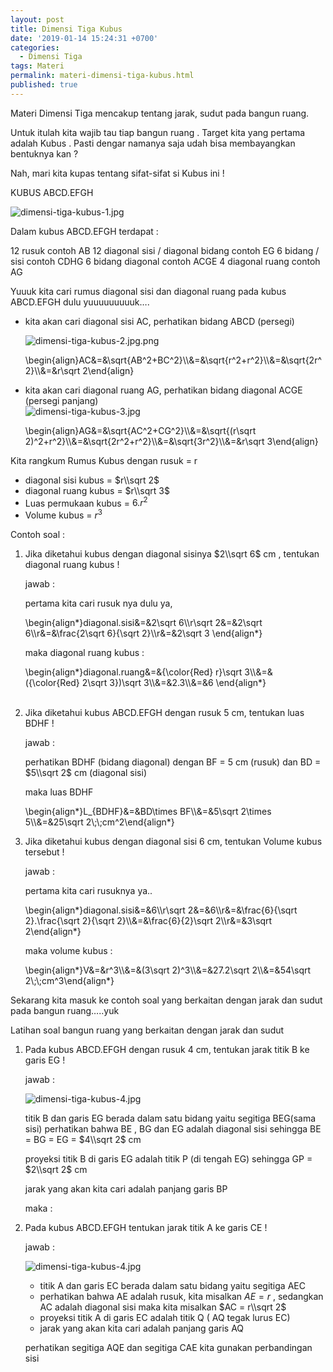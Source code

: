 ```yaml
---
layout: post
title: Dimensi Tiga Kubus
date: '2019-01-14 15:24:31 +0700'
categories:
  - Dimensi Tiga
tags: Materi
permalink: materi-dimensi-tiga-kubus.html
published: true
---
```




Materi Dimensi Tiga mencakup tentang jarak, sudut pada bangun ruang.

Untuk itulah kita wajib tau tiap bangun ruang . Target kita yang pertama adalah Kubus . Pasti dengar namanya saja udah bisa membayangkan bentuknya kan ?

Nah, mari kita kupas tentang sifat-sifat si Kubus ini !

KUBUS ABCD.EFGH

![dimensi-tiga-kubus-1.jpg]({{site.baseurl}}/media/dimensi-tiga-kubus-1.jpg)




Dalam kubus ABCD.EFGH terdapat :

12 rusuk contoh AB 12 diagonal sisi / diagonal bidang contoh EG 6 bidang / sisi contoh CDHG 6 bidang diagonal contoh ACGE 4 diagonal ruang contoh AG

Yuuuk kita cari rumus diagonal sisi dan diagonal ruang pada kubus ABCD.EFGH dulu yuuuuuuuuuk….

*   kita akan cari diagonal sisi AC, perhatikan bidang ABCD (persegi)  
      
    ![dimensi-tiga-kubus-2.jpg.png]({{site.baseurl}}/media/dimensi-tiga-kubus-2.jpg.png)


      
    
    
    \\begin{align}AC&=&\\sqrt{AB^2+BC^2}\\\\&=&\\sqrt{r^2+r^2}\\\\&=&\\sqrt{2r^2}\\\\&=&r\\sqrt 2\\end{align}

  
  

*   kita akan cari diagonal ruang AG, perhatikan bidang diagonal ACGE (persegi panjang)  
    ![dimensi-tiga-kubus-3.jpg]({{site.baseurl}}/media/dimensi-tiga-kubus-3.jpg)


    
    
    \\begin{align}AG&=&\\sqrt{AC^2+CG^2}\\\\&=&\\sqrt{(r\\sqrt 2)^2+r^2}\\\\&=&\\sqrt{2r^2+r^2}\\\\&=&\\sqrt{3r^2}\\\\&=&r\\sqrt 3\\end{align}

Kita rangkum Rumus Kubus dengan rusuk = r

- diagonal sisi kubus = $r\\sqrt 2$
- diagonal ruang kubus = $r\\sqrt 3$
- Luas permukaan kubus = $6.r^2$
- Volume kubus = $r^3$

Contoh soal :

1.  Jika diketahui kubus dengan diagonal sisinya $2\\sqrt 6$ cm , tentukan diagonal ruang kubus !
    
    jawab :
    
    pertama kita cari rusuk nya dulu ya,
    
    
    \\begin{align\*}diagonal.sisi&=&2\\sqrt 6\\\\r\\sqrt 2&=&2\\sqrt 6\\\\r&=&\\frac{2\\sqrt 6}{\\sqrt 2}\\\\r&=&2\\sqrt 3 \\end{align\*} 
    
    maka diagonal ruang kubus :
    
    
    \\begin{align\*}diagonal.ruang&=&{\\color{Red} r}\\sqrt 3\\\\&=&({\\color{Red} 2\\sqrt 3})\\sqrt 3\\\\&=&2.3\\\\&=&6 \\end{align\*}  
     
    
2.  Jika diketahui kubus ABCD.EFGH dengan rusuk 5 cm, tentukan luas BDHF !
    
    jawab :
    
    perhatikan BDHF (bidang diagonal) dengan BF = 5 cm (rusuk) dan BD = $5\\sqrt 2$ cm (diagonal sisi)
    
    maka luas BDHF
    
    
    \\begin{align\*}L\_{BDHF}&=&BD\\times BF\\\\&=&5\\sqrt 2\\times 5\\\\&=&25\\sqrt 2\\;\\;cm^2\\end{align\*} 
    
3.  Jika diketahui kubus dengan diagonal sisi 6 cm, tentukan Volume kubus tersebut !
    
    jawab :
    
    pertama kita cari rusuknya ya..   
    
    
    \\begin{align\*}diagonal.sisi&=&6\\\\r\\sqrt 2&=&6\\\\r&=&\\frac{6}{\\sqrt 2}.\\frac{\\sqrt 2}{\\sqrt 2}\\\\&=&\\frac{6}{2}\\sqrt 2\\\\r&=&3\\sqrt 2\\end{align\*}  
      
    maka volume kubus :  
    
    
    \\begin{align\*}V&=&r^3\\\\&=&(3\\sqrt 2)^3\\\\&=&27.2\\sqrt 2\\\\&=&54\\sqrt 2\\;\\;cm^3\\end{align\*}  
      
    

Sekarang kita masuk ke contoh soal yang berkaitan dengan jarak dan sudut pada bangun ruang…..yuk

Latihan soal bangun ruang yang berkaitan dengan jarak dan sudut

1.  Pada kubus ABCD.EFGH dengan rusuk 4 cm, tentukan jarak titik B ke garis EG !
    
    jawab :
    
    ![dimensi-tiga-kubus-4.jpg]({{site.baseurl}}/media/dimensi-tiga-kubus-4.jpg)


    
    titik B dan garis EG berada dalam satu bidang yaitu segitiga BEG(sama sisi) perhatikan bahwa BE , BG dan EG adalah diagonal sisi sehingga BE = BG = EG = $4\\sqrt 2$ cm
    
    proyeksi titik B di garis EG adalah titik P (di tengah EG) sehingga GP = $2\\sqrt 2$ cm
    
    jarak yang akan kita cari adalah panjang garis BP
    
    maka :
    
2.  Pada kubus ABCD.EFGH tentukan jarak titik A ke garis CE !
    
    jawab :
    
    ![dimensi-tiga-kubus-4.jpg]({{site.baseurl}}/media/dimensi-tiga-kubus-4.jpg)
    
    *   titik A dan garis EC berada dalam satu bidang yaitu segitiga AEC
    *   perhatikan bahwa AE adalah rusuk, kita misalkan $AE = r$ , sedangkan AC adalah diagonal sisi maka kita misalkan $AC = r\\sqrt 2$
    *   proyeksi titik A di garis EC adalah titik Q ( AQ tegak lurus EC)
    *   jarak yang akan kita cari adalah panjang garis AQ
    
    perhatikan segitiga AQE dan segitiga CAE kita gunakan perbandingan sisi
